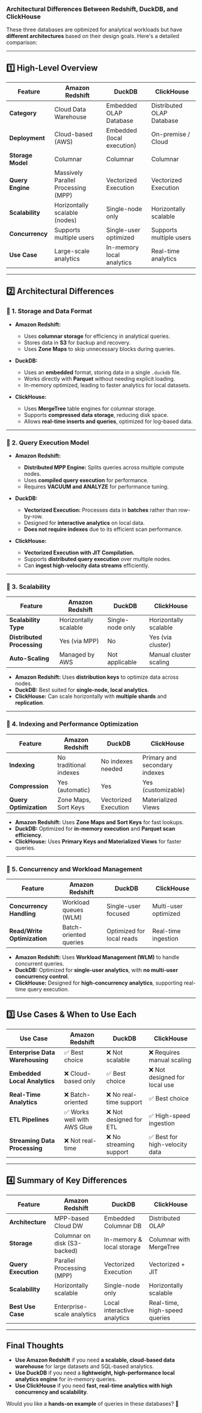 ### **Architectural Differences Between Redshift, DuckDB, and ClickHouse**  

These three databases are optimized for analytical workloads but have **different architectures** based on their design goals. Here's a detailed comparison:

---

## **1️⃣ High-Level Overview**  

| Feature | **Amazon Redshift** | **DuckDB** | **ClickHouse** |
|---------|--------------------|------------|---------------|
| **Category** | Cloud Data Warehouse | Embedded OLAP Database | Distributed OLAP Database |
| **Deployment** | Cloud-based (AWS) | Embedded (local execution) | On-premise / Cloud |
| **Storage Model** | Columnar | Columnar | Columnar |
| **Query Engine** | Massively Parallel Processing (MPP) | Vectorized Execution | Vectorized Execution |
| **Scalability** | Horizontally scalable (nodes) | Single-node only | Horizontally scalable |
| **Concurrency** | Supports multiple users | Single-user optimized | Supports multiple users |
| **Use Case** | Large-scale analytics | In-memory local analytics | Real-time analytics |

---

## **2️⃣ Architectural Differences**  

### **📌 1. Storage and Data Format**  

- **Amazon Redshift:**  
  - Uses **columnar storage** for efficiency in analytical queries.  
  - Stores data in **S3** for backup and recovery.  
  - Uses **Zone Maps** to skip unnecessary blocks during queries.  

- **DuckDB:**  
  - Uses an **embedded** format, storing data in a single `.duckdb` file.  
  - Works directly with **Parquet** without needing explicit loading.  
  - In-memory optimized, leading to faster analytics for local datasets.  

- **ClickHouse:**  
  - Uses **MergeTree** table engines for columnar storage.  
  - Supports **compressed data storage**, reducing disk space.  
  - Allows **real-time inserts and queries**, optimized for log-based data.  

---

### **📌 2. Query Execution Model**  

- **Amazon Redshift:**  
  - **Distributed MPP Engine:** Splits queries across multiple compute nodes.  
  - Uses **compiled query execution** for performance.  
  - Requires **VACUUM and ANALYZE** for performance tuning.  

- **DuckDB:**  
  - **Vectorized Execution:** Processes data in **batches** rather than row-by-row.  
  - Designed for **interactive analytics** on local data.  
  - **Does not require indexes** due to its efficient scan performance.  

- **ClickHouse:**  
  - **Vectorized Execution with JIT Compilation.**  
  - Supports **distributed query execution** over multiple nodes.  
  - Can **ingest high-velocity data streams** efficiently.  

---

### **📌 3. Scalability**  

| Feature | **Amazon Redshift** | **DuckDB** | **ClickHouse** |
|---------|--------------------|------------|---------------|
| **Scalability Type** | Horizontally scalable | Single-node only | Horizontally scalable |
| **Distributed Processing** | Yes (via MPP) | No | Yes (via cluster) |
| **Auto-Scaling** | Managed by AWS | Not applicable | Manual cluster scaling |

- **Amazon Redshift:** Uses **distribution keys** to optimize data across nodes.  
- **DuckDB:** Best suited for **single-node, local analytics**.  
- **ClickHouse:** Can scale horizontally with **multiple shards** and **replication**.  

---

### **📌 4. Indexing and Performance Optimization**  

| Feature | **Amazon Redshift** | **DuckDB** | **ClickHouse** |
|---------|--------------------|------------|---------------|
| **Indexing** | No traditional indexes | No indexes needed | Primary and secondary indexes |
| **Compression** | Yes (automatic) | Yes | Yes (customizable) |
| **Query Optimization** | Zone Maps, Sort Keys | Vectorized Execution | Materialized Views |

- **Amazon Redshift:** Uses **Zone Maps and Sort Keys** for fast lookups.  
- **DuckDB:** Optimized for **in-memory execution** and **Parquet scan efficiency**.  
- **ClickHouse:** Uses **Primary Keys and Materialized Views** for faster queries.  

---

### **📌 5. Concurrency and Workload Management**  

| Feature | **Amazon Redshift** | **DuckDB** | **ClickHouse** |
|---------|--------------------|------------|---------------|
| **Concurrency Handling** | Workload queues (WLM) | Single-user focused | Multi-user optimized |
| **Read/Write Optimization** | Batch-oriented queries | Optimized for local reads | Real-time ingestion |

- **Amazon Redshift:** Uses **Workload Management (WLM)** to handle concurrent queries.  
- **DuckDB:** Optimized for **single-user analytics**, with **no multi-user concurrency control**.  
- **ClickHouse:** Designed for **high-concurrency analytics**, supporting real-time query execution.  

---

## **3️⃣ Use Cases & When to Use Each**  

| **Use Case** | **Amazon Redshift** | **DuckDB** | **ClickHouse** |
|--------------|--------------------|------------|---------------|
| **Enterprise Data Warehousing** | ✅ Best choice | ❌ Not scalable | ❌ Requires manual scaling |
| **Embedded Local Analytics** | ❌ Cloud-based only | ✅ Best choice | ❌ Not designed for local use |
| **Real-Time Analytics** | ❌ Batch-oriented | ❌ No real-time support | ✅ Best choice |
| **ETL Pipelines** | ✅ Works well with AWS Glue | ❌ Not designed for ETL | ✅ High-speed ingestion |
| **Streaming Data Processing** | ❌ Not real-time | ❌ No streaming support | ✅ Best for high-velocity data |

---

## **4️⃣ Summary of Key Differences**  

| Feature | **Amazon Redshift** | **DuckDB** | **ClickHouse** |
|---------|--------------------|------------|---------------|
| **Architecture** | MPP-based Cloud DW | Embedded Columnar DB | Distributed OLAP |
| **Storage** | Columnar on disk (S3-backed) | In-memory & local storage | Columnar with MergeTree |
| **Query Execution** | Parallel Processing (MPP) | Vectorized Execution | Vectorized + JIT |
| **Scalability** | Horizontally scalable | Single-node only | Horizontally scalable |
| **Best Use Case** | Enterprise-scale analytics | Local interactive analytics | Real-time, high-speed queries |

---

## **Final Thoughts**
- **Use Amazon Redshift** if you need **a scalable, cloud-based data warehouse** for large datasets and SQL-based analytics.  
- **Use DuckDB** if you need a **lightweight, high-performance local analytics engine** for in-memory queries.  
- **Use ClickHouse** if you need **fast, real-time analytics with high concurrency and scalability**.  

Would you like a **hands-on example** of queries in these databases? 🚀